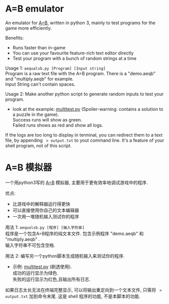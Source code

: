 # A=B emulator

An emulator for [A=B](https://store.steampowered.com/app/1720850/AB), written in python 3, mainly to test programs for the game more efficiently.  

Benefits:
- Runs faster than in-game
- You can use your favourite feature-rich text editor directly
- Test your program with a bunch of random strings at a time

Usage 1: `aequalsb.py [Program] [Input string]`  
Program is a raw text file with the A=B program. There is a "demo.aeqb" and "multiply.aeqb" for example.  
Input String can't contain spaces.

Usage 2: Make another python script to generate random inputs to test your program.  
- look at the example: [multitest.py](multitest.py) (Spoiler-warning: contains a solution to a puzzle in the game).  
    Success runs will show as green.  
    Failed runs shows as red and show all logs.  

If the logs are too long to display in terminal, you can redirect them to a text file, by appending ` > output.txt` to yout command line. It's a feature of your shell program, not of this script.


# A=B 模拟器

一个用python3写的 [A=B](https://store.steampowered.com/app/1720850/AB) 模拟器, 主要用于更有效率地调试游戏中的程序.  

优点:
- 比游戏中的解释器运行得更快
- 可以直接使用你自己的文本编辑器
- 一次用一堆随机输入测试你的程序

用法 1: `aequalsb.py [程序] [输入字符串]`  
程序是一个包含A=B程序的纯文本文件. 包含示例程序 "demo.aeqb" 和 "multiply.aeqb" .  
输入字符串不可包含空格.

用法 2: 编写另一个python脚本生成随机输入来测试你的程序.  
- 示例: [multitest.py](multitest.py) (剧透使用).  
    成功的运行显示为绿色.  
    失败的运行显示为红色,且输出所有日志.  

如果日志太长无法在终端完整显示, 可以将输出重定向到一个文本文件, 只需将 ` > output.txt` 加到命令末尾. 这是 shell 程序的功能, 不是本脚本的功能.